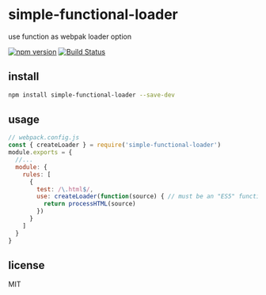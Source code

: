 # simple-functional-loader
use function as webpak loader option

[![npm version](https://img.shields.io/npm/v/simple-functional-loader.svg)](https://www.npmjs.com/package/simple-functional-loader)
[![Build Status](https://travis-ci.org/lovetingyuan/simple-functional-loader.svg?branch=master)](https://travis-ci.org/lovetingyuan/simple-functional-loader)

## install
```bash
npm install simple-functional-loader --save-dev
```

## usage
```javascript
// webpack.config.js
const { createLoader } = require('simple-functional-loader')
module.exports = {
  //...
  module: {
    rules: [
      {
        test: /\.html$/,
        use: createLoader(function(source) { // must be an "ES5" function!
          return processHTML(source)
        })
      }
    ]
  }
}
```

## license
MIT
